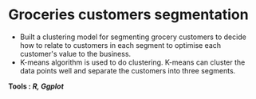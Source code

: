 # Groceries customers segmentation 
- Built a clustering model for segmenting grocery customers to decide how to relate to customers in each segment to optimise each customer's value to the business.
- K-means algorithm is used to do clustering. K-means can cluster the data points well and separate the customers into three segments.

**Tools : *R, Ggplot***
